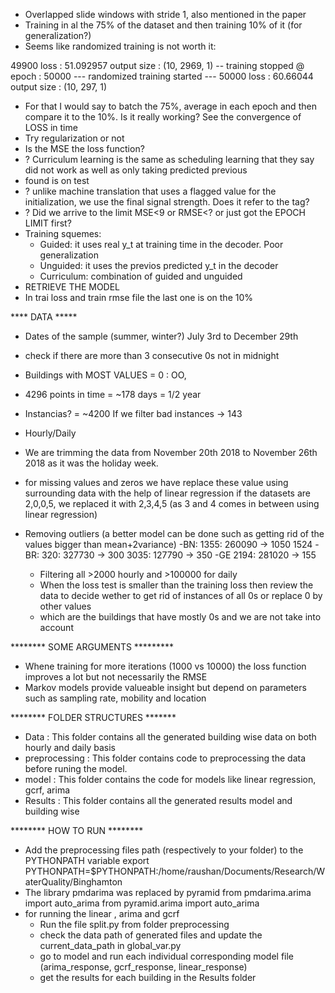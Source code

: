 - Overlapped slide windows with stride 1, also mentioned in the paper
- Training in al the 75% of the dataset and then training 10% of it (for generalization?)
- Seems like randomized training is not worth it:

49900  loss : 51.092957  output size : (10, 2969, 1)
-- training stopped @ epoch : 50000
--- randomized training started ---
50000  loss : 60.66044  output size : (10, 297, 1)

- For that I would say to batch the 75%, average in each epoch and then compare it to the 10%. Is it really working? See the convergence of LOSS in time
- Try regularization or not
- Is the MSE the loss function?
- ? Curriculum learning is the same as scheduling learning that they say did not work as well as only taking predicted previous
- found is on test
- ?  unlike machine translation that uses a flagged value for the initialization, we use the final signal strength. Does it refer to the <go> tag?
- ? Did we arrive to the limit MSE<9 or RMSE<? or just got the EPOCH LIMIT first?
- Training squemes:
     - Guided: it uses real y_t at training time in the decoder. Poor generalization
     - Unguided: it uses the previos predicted y_t in the decoder
     - Curriculum: combination of guided and unguided
- RETRIEVE THE MODEL
- In trai loss and train rmse file the last one is on the 10%

****  DATA *****
- Dates of the sample (summer, winter?) July 3rd to December 29th
- check if there are more than 3 consecutive 0s not in midnight

- Buildings with MOST VALUES = 0 : OO, 
- 4296 points in time = ~178 days = 1/2 year
- Instancias? = ~4200 If we filter bad instances -> 143
- Hourly/Daily
- We are trimming the data from November 20th 2018 to November 26th 2018 as it was the holiday week.
- for missing values and zeros
	we have replace these value using surrounding data with the help of linear regression
	if the datasets are 2,0,0,5, we replaced it with 2,3,4,5 (as 3 and 4 comes in between using linear regression) 
- Removing outliers (a better model can be done such as getting rid of the values bigger than mean+2variance)
     -BN: 1355: 260090 -> 1050
          1524
     -BR: 320:  327730  -> 300
          3035: 127790 -> 350
     -GE 2194: 281020 -> 155
     - Filtering all >2000 hourly and >100000 for daily
     - When the loss test is smaller than the training loss then review the data to decide wether to get rid of instances of all 0s or replace 0 by  other values
     - which are the buildings that have mostly 0s and we are not take into account


******** SOME ARGUMENTS *********
- Whene training for more iterations (1000 vs 10000) the loss function improves a lot but not necessarily the RMSE
- Markov models provide valueable insight but depend on parameters such as sampling rate, mobility and location


******** FOLDER STRUCTURES *******
- Data : This folder contains all the generated building wise data on both hourly and daily basis
- preprocessing : This folder contains code to preprocessing the data before runing the model.
- model : This folder contains the code for models like linear regression, gcrf, arima
- Results : This folder contains all the generated results model and building wise  


******** HOW TO RUN ********
- Add the preprocessing files path (respectively to your folder) to the PYTHONPATH variable
     export PYTHONPATH=$PYTHONPATH:/home/raushan/Documents/Research/WaterQuality/Binghamton
- The library pmdarima was replaced by pyramid
     from pmdarima.arima import auto_arima
     from pyramid.arima import auto_arima
- for running the linear , arima and gcrf
    - Run the file split.py from folder preprocessing
     - check the data path of generated files and update the current_data_path in global_var.py
     - go to model and run each individual corresponding model file (arima_response, gcrf_response, linear_response)
     - get the results for each building in the Results folder
